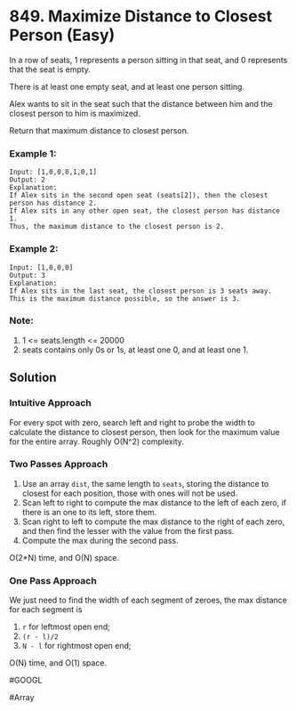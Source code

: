# 849. Maximize Distance to Closest Person (Easy)

In a row of seats, 1 represents a person sitting in that seat, and 0 represents that the seat is empty. 

There is at least one empty seat, and at least one person sitting.

Alex wants to sit in the seat such that the distance between him and the closest person to him is maximized. 

Return that maximum distance to closest person.

### Example 1:
```
Input: [1,0,0,0,1,0,1]
Output: 2
Explanation: 
If Alex sits in the second open seat (seats[2]), then the closest person has distance 2.
If Alex sits in any other open seat, the closest person has distance 1.
Thus, the maximum distance to the closest person is 2.
```

### Example 2:
```
Input: [1,0,0,0]
Output: 3
Explanation: 
If Alex sits in the last seat, the closest person is 3 seats away.
This is the maximum distance possible, so the answer is 3.
```

### Note:
1. 1 <= seats.length <= 20000
2. seats contains only 0s or 1s, at least one 0, and at least one 1.

## Solution
### Intuitive Approach
For every spot with zero, search left and right to probe the width to calculate the distance to closest person, then look for the maximum value for the entire array. Roughly O(N^2) complexity.

### Two Passes Approach
1. Use an array `dist`, the same length to `seats`, storing the distance to closest for each position, those with ones will not be used.
2. Scan left to right to compute the max distance to the left of each zero, if there is an one to its left, store them.
3. Scan right to left to compute the max distance to the right of each zero, and then find the lesser with the value from the first pass.
4. Compute the max during the second pass.

O(2*N) time, and O(N) space.

### One Pass Approach
We just need to find the width of each segment of zeroes, the max distance for each segment is 
1. `r` for leftmost open end;
2. `(r - l)/2`
3. `N - l` for rightmost open end;

O(N) time, and O(1) space.

#GOOGL

#Array
